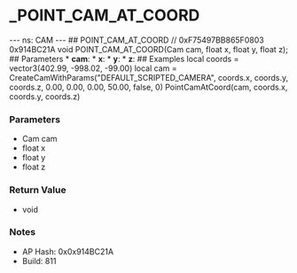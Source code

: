 # _POINT_CAM_AT_COORD

--- ns: CAM --- ## POINT_CAM_AT_COORD  // 0xF75497BB865F0803 0x914BC21A void POINT_CAM_AT_COORD(Cam cam, float x, float y, float z);   ## Parameters * **cam**: * **x**: * **y**: * **z**:  ## Examples local coords = vector3(402.99, -998.02, -99.00) local cam = CreateCamWithParams("DEFAULT_SCRIPTED_CAMERA", coords.x, coords.y, coords.z, 0.00, 0.00, 0.00, 50.00, false, 0) PointCamAtCoord(cam, coords.x, coords.y, coords.z)

### Parameters
* Cam cam
* float x
* float y
* float z

### Return Value
* void

### Notes
* AP Hash: 0x0x914BC21A
* Build: 811

